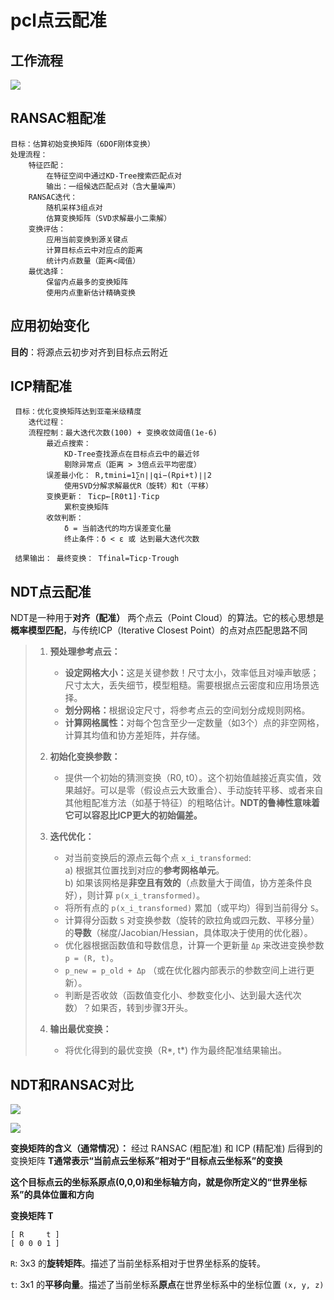 # pcl点云配准

## 工作流程

![](/home/maple/笔记/images/2025-07-08-15-04-13-pcl配准.png)

## RANSAC粗配准

```
目标​​：估算初始变换矩阵（6DOF刚体变换）
​​处理流程​​：
    ​​特征匹配​​：
        在特征空间中通过KD-Tree搜索匹配点对
        输出：一组候选匹配点对（含大量噪声）
    ​​RANSAC迭代​​：
        随机采样3组点对
        估算变换矩阵（SVD求解最小二乘解）
    ​​变换评估​​：
        应用当前变换到源关键点
        计算目标点云中对应点的距离
        统计内点数量（距离<阈值）
    ​​最优选择​​：
        保留内点最多的变换矩阵
        使用内点重新估计精确变换
```

## 应用初始变化

**目的​**​：将源点云初步对齐到目标点云附近

## ICP精配准​

```
 目标​​：优化变换矩阵达到亚毫米级精度
    迭代过程：
    ​流程控制​：最大迭代次数(100) + 变换收敛阈值(1e-6)
        ​​最近点搜索​​：
            KD-Tree查找源点在目标点云中的最近邻
            剔除异常点（距离 > 3倍点云平均密度）
        ​​误差最小化​​： R,tmin​i=1∑n​∣∣qi​−(Rpi​+t)∣∣2
            使用SVD分解求解最优R（旋转）和t（平移）
        ​​变换更新​​： Ticp​←[R0​t1​]⋅Ticp​
            累积变换矩阵
        ​​收敛判断​​：
            δ = 当前迭代的均方误差变化量
            终止条件：δ < ε 或 达到最大迭代次数

 ​结果输出​​： 最终变换​​： Tfinal​=Ticp​⋅Trough
```

## NDT点云配准

NDT是一种用于​**​对齐（配准）​**​ 两个点云（Point Cloud）的算法。它的核心思想是​**​概率模型匹配​**​，与传统ICP（Iterative Closest Point）的点对点匹配思路不同

> 1. ​**​预处理参考点云：​**​
>    
>    - ​**​设定网格大小：​**​ 这是关键参数！尺寸太小，效率低且对噪声敏感；尺寸太大，丢失细节，模型粗糙。需要根据点云密度和应用场景选择。
>    - ​**​划分网格：​**​ 根据设定尺寸，将参考点云的空间划分成规则网格。
>    - ​**​计算网格属性：​**​ 对每个包含至少一定数量（如3个）点的非空网格，计算其均值和协方差矩阵，并存储。
> 
> 2. ​**​初始化变换参数：​**​
>    
>    - 提供一个初始的猜测变换（R0, t0）。这个初始值越接近真实值，效果越好。可以是零（假设点云大致重合）、手动旋转平移、或者来自其他粗配准方法（如基于特征）的粗略估计。​**​NDT的鲁棒性意味着它可以容忍比ICP更大的初始偏差。​**​
> 
> 3. ​**​迭代优化：​**​
>    
>    - 对当前变换后的源点云每个点 `x_i_transformed`:  
>      a) 根据其位置找到对应的​**​参考网格单元​**​。  
>      b) 如果该网格是​**​非空且有效的​**​（点数量大于阈值，协方差条件良好），则计算 `p(x_i_transformed)`。
>    - 将所有点的 `p(x_i_transformed)` 累加（或平均）得到当前得分 `S`。
>    - 计算得分函数 `S` 对变换参数（旋转的欧拉角或四元数、平移分量）的​**​导数​**​（梯度/Jacobian/Hessian，具体取决于使用的优化器）。
>    - 优化器根据函数值和导数信息，计算一个更新量 `Δp` 来改进变换参数 `p = (R, t)`。
>    - `p_new = p_old + Δp` （或在优化器内部表示的参数空间上进行更新）。
>    - 判断是否收敛（函数值变化小、参数变化小、达到最大迭代次数）？如果否，转到步骤3开头。
> 
> 4. ​**​输出最优变换：​**​
>    
>    - 将优化得到的最优变换（R*, t*) 作为最终配准结果输出。

## NDT和RANSAC对比

![](/home/maple/笔记/images/2025-07-08-19-25-41-NR1.png)

![](/home/maple/笔记/images/2025-07-08-19-25-46-NR2.png)

**变换矩阵的含义（通常情况）：​**​ 经过 RANSAC (粗配准) 和 ICP (精配准) 后得到的变换矩阵 ​**​T​**​ ​**​通常表示“当前点云坐标系”相对于“目标点云坐标系”的变换​**​

**这个目标点云的坐标系原点(0,0,0)和坐标轴方向，就是你所定义的“世界坐标系”的具体位置和方向**

**变换矩阵 T**

```
[ R     t ]
[ 0 0 0 1 ]
```

`R`: 3x3 的​**​旋转矩阵​**​。描述了当前坐标系相对于世界坐标系的旋转。

`t`: 3x1 的​**​平移向量​**​。描述了当前坐标系​**​原点​**​在世界坐标系中的坐标位置 `(x, y, z)`

